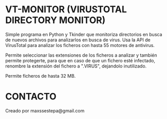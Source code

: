 <H1>VT-MONITOR (VIRUSTOTAL DIRECTORY MONITOR)</H1>

Simple programa en Python y Tkinder que monitoriza directorios en busca de nuevos archivos para analizarlos en busca de virus.
Usa la API de VirusTotal para analizar los ficheros con hasta 55 motores de antivirus.

Permite seleccionar las extensiones de los ficheros a analizar y también permite protegerte, para que en caso de que un fichero esté infectado, renombre la extensión del fichero a ".VIRUS", dejandolo inutilizado.

Permite ficheros de hasta 32 MB.

<H1>CONTACTO</H1>
Creado por maxssestepa@gmail.com